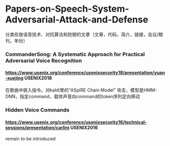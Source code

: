 # Papers-on-Speech-System-Adversarial-Attack-and-Defense
分类存放语音技术、对抗算法和防御的文章（文章，代码，简介，链接，会议/期刊，年份）

### CommanderSong: A Systematic Approach for Practical Adversarial Voice Recognition
#### https://www.usenix.org/conference/usenixsecurity18/presentation/yuan-xuejing USENIX2018</br>
在歌曲中嵌入指令。对kaldi里的“ASpIRE Chain Model” 攻击，模型是HMM-DNN，指定command，载体声音向command的token序列定向移动

### Hidden Voice Commands
#### https://www.usenix.org/conference/usenixsecurity16/technical-sessions/presentation/carlini USENIX2016</br>
remain to be introduced
